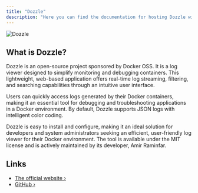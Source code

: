 ```yaml
---
title: "Dozzle"
description: "Here you can find the documentation for hosting Dozzle with Coolify."
---
```


![Dozzle](https://dozzle.dev/logo.svg)

## What is Dozzle?

Dozzle is an open-source project sponsored by Docker OSS. It is a log viewer designed to simplify monitoring and debugging containers. This lightweight, web-based application offers real-time log streaming, filtering, and searching capabilities through an intuitive user interface.

Users can quickly access logs generated by their Docker containers, making it an essential tool for debugging and troubleshooting applications in a Docker environment. By default, Dozzle supports JSON logs with intelligent color coding.

Dozzle is easy to install and configure, making it an ideal solution for developers and system administrators seeking an efficient, user-friendly log viewer for their Docker environment. The tool is available under the MIT license and is actively maintained by its developer, Amir Raminfar.

## Links

- [The official website ›](https://dozzle.dev/guide/getting-started#running-with-docker?utm_source=coolify.io)
- [GitHub ›](https://github.com/amir20/dozzle?utm_source=coolify.io)
